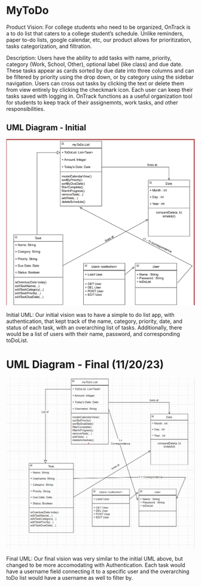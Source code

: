 # MyToDo

Product Vision: For college students who need to be organized, OnTrack is a to do list that caters to a college student’s schedule. Unlike reminders, paper to-do lists, google calendar, etc, our product allows for prioritization, tasks categorization, and filtration.

Description: Users have the ability to add tasks with name, priority, category (Work, School, Other), optional label (like class) and due date. These tasks appear as cards sorted by due date into three columns and can be filtered by priority using the drop down, or by category using the sidebar navigation. Users can cross out tasks by clicking the text or delete them from view entirely by clicking the checkmark icon. Each user can keep their tasks saved with logging in. OnTrack functions as a useful organization tool for students to keep track of their assignemnts, work tasks, and other responsibilities.

## UML Diagram - Initial 

![Img](./initial_uml.png)

Initial UML: Our initial vision was to have a simple to do list app,
with authentication, that kept track of the name, category, priority,
date, and status of each task, with an overarching list of tasks.
Additionally, there would be a list of users with their name, password, 
and corresponding toDoList.

# UML Diagram - Final (11/20/23)

![Img](./final_uml.png)

Final UML: Our final vision was very similar to the initial UML above, but
changed to be more accomodating with Authentication. Each task would have
a username field connecting it to a specific user and the overarching toDo
list would have a username as well to filter by.

